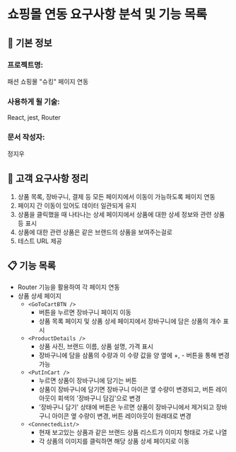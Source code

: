 # 쇼핑몰 연동 요구사항 분석 및 기능 목록

## 📌 기본 정보
### 프로젝트명: 
패션 쇼핑몰 "슈킹" 페이지 연동 

### 사용하게 될 기술: 
React, jest, Router

### 문서 작성자: 
정지우

## 📝 고객 요구사항 정리
1. 상품 목록, 장바구니, 결제 등 모든 페이지에서 이동이 가능하도록 페이지 연동
2. 페이지 간 이동이 있어도 데이터 일관되게 유지
3. 상품을 클릭했을 때 나타나는 상세 페이지에서 상품에 대한 상세 정보와 관련 상품 등 표시
4. 상품에 대한 관련 상품은 같은 브랜드의 상품을 보여주는걸로
5. 테스트 URL 제공

## 📋 기능 목록
- Router 기능을 활용하여 각 페이지 연동
- 상품 상세 페이지
  - `<GoToCartBTN />`
    - 버튼을 누르면 장바구니 페이지 이동
    - 상품 목록 페이지 및 상품 상세 페이지에서 장바구니에 담은 상품의 개수 표시
  - `<ProductDetails />`
    - 상품 사진, 브랜드 이름, 상품 설명, 가격 표시
    - 장바구니에 담을 삼품의 수량과 이 수량 값을 양 옆에 +, - 버튼을 통해 변경 가능
  - `<PutInCart />`
    - 누르면 상품이 장바구니에 담기는 버튼
    - 상품이 장바구니에 담기면 장바구니 아이콘 옆 수량이 변경되고, 버튼 레이아웃이 회색의 '장바구니 담김'으로 변경
    - '장바구니 담기' 상태에 버튼은 누르면 상품이 장바구니에서 제거되고 장바구니 아이콘 옆 수량이 변경, 버튼 레이아웃이 원래대로 변경
  - `<ConnectedList/>`
    - 현재 보고있는 상품과 같은 브랜드 상품 리스트가 이미지 형태로 가로 나열
    - 각 상품의 이미지를 클릭하면 해당 상품 상세 페이지로 이동
